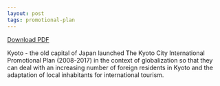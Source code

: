 ```yaml
---
layout: post
tags: promotional-plan
---
```


[Download PDF](https://www.dropbox.com/s/nvm5cgcm88ij68e/Case%20study%20-%20Kyoto%20Promotional%20Plan.pdf?dl=0)

Kyoto - the old capital of Japan launched The Kyoto City International Promotional Plan (2008-2017) in the context of globalization 
so that they can deal with an increasing number of foreign residents in Kyoto and the adaptation of local inhabitants for international tourism.
